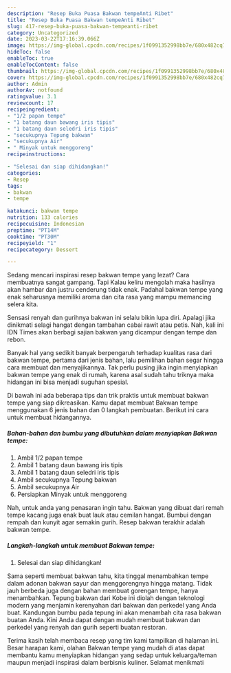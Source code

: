 ```yaml
---
description: "Resep Buka Puasa Bakwan tempeAnti Ribet"
title: "Resep Buka Puasa Bakwan tempeAnti Ribet"
slug: 417-resep-buka-puasa-bakwan-tempeanti-ribet
category: Uncategorized
date: 2023-03-22T17:16:39.066Z
image: https://img-global.cpcdn.com/recipes/1f0991352998bb7e/680x482cq70/bakwan-tempe-foto-resep-utama.jpg
hideToc: false
enableToc: true
enableTocContent: false
thumbnail: https://img-global.cpcdn.com/recipes/1f0991352998bb7e/680x482cq70/bakwan-tempe-foto-resep-utama.jpg
cover: https://img-global.cpcdn.com/recipes/1f0991352998bb7e/680x482cq70/bakwan-tempe-foto-resep-utama.jpg
author: Admin
authorAv: notfound
ratingvalue: 3.1
reviewcount: 17
recipeingredient:
- "1/2 papan tempe"
- "1 batang daun bawang iris tipis"
- "1 batang daun seledri iris tipis"
- "secukupnya Tepung bakwan"
- "secukupnya Air"
- " Minyak untuk menggoreng"
recipeinstructions:

- "Selesai dan siap dihidangkan!"
categories:
- Resep
tags:
- bakwan
- tempe

katakunci: bakwan tempe 
nutrition: 133 calories
recipecuisine: Indonesian
preptime: "PT14M"
cooktime: "PT30M"
recipeyield: "1"
recipecategory: Dessert

---
```



Sedang mencari inspirasi resep bakwan tempe yang lezat? Cara membuatnya sangat gampang. Tapi Kalau keliru mengolah maka hasilnya akan hambar dan justru cenderung tidak enak. Padahal bakwan tempe yang enak seharusnya memiliki aroma dan cita rasa yang mampu memancing selera kita.


Sensasi renyah dan gurihnya bakwan ini selalu bikin lupa diri. Apalagi jika dinikmati selagi hangat dengan tambahan cabai rawit atau petis. Nah, kali ini IDN Times akan berbagi sajian bakwan yang dicampur dengan tempe dan rebon.

Banyak hal yang sedikit banyak berpengaruh terhadap kualitas rasa dari bakwan tempe, pertama dari jenis bahan, lalu pemilihan bahan segar hingga cara membuat dan menyajikannya. Tak perlu pusing jika ingin menyiapkan bakwan tempe yang enak di rumah, karena asal sudah tahu triknya maka hidangan ini bisa menjadi suguhan spesial.


Di bawah ini ada beberapa tips dan trik praktis untuk membuat bakwan tempe yang siap dikreasikan. Kamu dapat membuat Bakwan tempe menggunakan 6 jenis bahan dan 0 langkah pembuatan. Berikut ini cara untuk membuat hidangannya.

<!--inarticleads1-->

##### Bahan-bahan dan bumbu yang dibutuhkan dalam menyiapkan Bakwan tempe:

1. Ambil 1/2 papan tempe
1. Ambil 1 batang daun bawang iris tipis
1. Ambil 1 batang daun seledri iris tipis
1. Ambil secukupnya Tepung bakwan
1. Ambil secukupnya Air
1. Persiapkan  Minyak untuk menggoreng


Nah, untuk anda yang penasaran ingin tahu. Bakwan yang dibuat dari remah tempe kacang juga enak buat lauk atau cemilan hangat. Bumbui dengan rempah dan kunyit agar semakin gurih. Resep bakwan terakhir adalah bakwan tempe. 

<!--inarticleads2-->

##### Langkah-langkah untuk membuat Bakwan tempe:


1. Selesai dan siap dihidangkan!

Sama seperti membuat bakwan tahu, kita tinggal menambahkan tempe dalam adonan bakwan sayur dan menggorengnya hingga matang. Tidak jauh berbeda juga dengan bahan membuat gorengan tempe, hanya menambahkan. Tepung bakwan dari Kobe ini diolah dengan teknologi modern yang menjamin kerenyahan dari bakwan dan perkedel yang Anda buat. Kandungan bumbu pada tepung ini akan menambah cita rasa bakwan buatan Anda. Kini Anda dapat dengan mudah membuat bakwan dan perkedel yang renyah dan gurih seperti buatan restoran. 

Terima kasih telah membaca resep yang tim kami tampilkan di halaman ini. Besar harapan kami, olahan Bakwan tempe yang mudah di atas dapat membantu kamu menyiapkan hidangan yang sedap untuk keluarga/teman maupun menjadi inspirasi dalam berbisnis kuliner. Selamat menikmati
